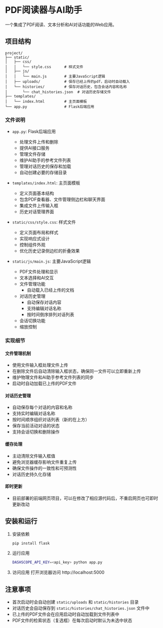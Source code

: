 # PDF阅读器与AI助手

一个集成了PDF阅读、文本分析和AI对话功能的Web应用。

## 项目结构

```
project/
├── static/
│   ├── css/
│   │   └── style.css      # 样式文件
│   ├── js/
│   │   └── main.js        # 主要JavaScript逻辑
│   ├── uploads/           # 保存已经上传的pdf，启动时自动载入
│   └── histories/         # 保存对话历史，包含会话内容和名称
│       └── chat_histories.json  # 对话历史存储文件
├── templates/
│   └── index.html         # 主页面模板
└── app.py                 # Flask后端应用
```

### 文件说明

- `app.py`: Flask后端应用
  - 处理文件上传和删除
  - 提供AI接口服务
  - 管理文件存储
  - 维护AI助手的参考文件列表
  - 管理对话历史的保存和加载
  - 自动创建必要的存储目录

- `templates/index.html`: 主页面模板
  - 定义页面基本结构
  - 包含PDF查看器、文件管理侧边栏和聊天界面
  - 集成文件上传输入框
  - 历史对话管理界面

- `static/css/style.css`: 样式文件
  - 定义页面布局和样式
  - 实现响应式设计
  - 控制组件外观
  - 优化历史记录侧边栏的折叠效果

- `static/js/main.js`: 主要JavaScript逻辑
  - PDF文件处理和显示
  - 文本选择和AI交互
  - 文件管理功能
    - 自动载入已经上传的文档
  - 对话历史管理
    - 自动保存对话内容
    - 支持编辑对话名称
    - 按时间倒序排列对话列表
  - 会话切换功能
  - 缩放控制

### 实现细节

#### 文件管理机制
- 使用文件输入框处理文件上传
- 在删除文件后自动清除输入框状态，确保同一文件可以立即重新上传
- 维护物理文件和AI助手参考文件列表的同步
- 启动时自动加载已上传的PDF文件

#### 对话历史管理
- 自动保存每个对话的内容和名称
- 支持实时编辑对话名称
- 按时间顺序组织对话列表（新的在上方）
- 保存当前活动对话的状态
- 支持会话切换和删除操作

#### 缓存处理
- 主动清除文件输入框值
- 避免浏览器缓存影响文件重复上传
- 确保文件操作的一致性和可预测性
- 对话历史持久化存储

#### 即时更新
- 目前部署的前端网页项目，可以在修改了相应源代码后，不重启网页也可即时更新改动

## 安装和运行

1. 安装依赖
    ```bash
    pip install flask
    ```

2. 运行应用
    ```bash
    DASHSCOPE_API_KEY=<api_key> python app.py
    ```

3. 访问应用
    打开浏览器访问 http://localhost:5000

## 注意事项

- 首次启动时会自动创建 `static/uploads` 和 `static/histories` 目录
- 对话历史会自动保存到 `static/histories/chat_histories.json` 文件中
- 已上传的PDF文件会在应用启动时自动加载到文件列表中
- PDF文件的检索状态（复选框）在每次启动时默认为未选中状态